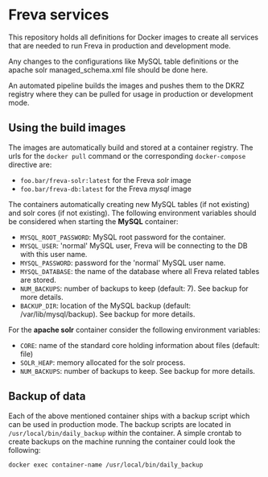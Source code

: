 # Freva services

This repository holds all definitions for Docker images to create all services
that are needed to run Freva in production and development mode.

Any changes to the configurations like MySQL table definitions or the apache solr
managed_schema.xml file should be done here.

An automated pipeline builds the images and pushes them to the DKRZ registry where
they can be pulled for usage in production or development mode.

## Using the build images
The images are automatically build and stored at a container registry. The urls
for the `docker pull` command or the corresponding `docker-compose` directive are:

- `foo.bar/freva-solr:latest` for the Freva *solr* image
- `foo.bar/freva-db:latest` for the Freva *mysql* image

The containers automatically creating new MySQL tables (if not existing)
and solr cores (if not existing). The following environment variables should be
considered when starting the **MySQL** container:

- `MYSQL_ROOT_PASSWORD`: MySQL root password for the container.
- `MYSQL_USER`: 'normal' MySQL user, Freva will be connecting to the DB with this user name.
- `MYSQL_PASSWORD`: password for the 'normal' MySQL user name.
- `MYSQL_DATABASE`: the name of the database where all Freva related tables are stored.
- `NUM_BACKUPS`: number of backups to keep (default: 7). See backup for more details.
- `BACKUP_DIR`: location of the MySQL backup (default: /var/lib/mysql/backup). See backup for more details.

For the **apache solr** container consider the following environment variables:

- `CORE`: name of the standard core holding information about files (default: file)
- `SOLR_HEAP`: memory allocated for the solr process.
- `NUM_BACKUPS`: number of backups to keep. See backup for more details.


## Backup of data
Each of the above mentioned container ships with a backup script which can be
used in production mode. The backup scripts are located in `/usr/local/bin/daily_backup`
*within* the container. A simple crontab to create backups on the machine running
the container could look the following:

```
docker exec container-name /usr/local/bin/daily_backup
```
